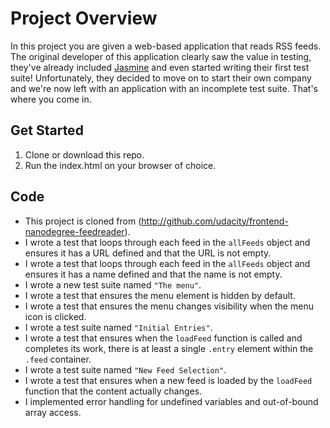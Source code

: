 # Project Overview

In this project you are given a web-based application that reads RSS feeds. The original developer of this application clearly saw the value in testing, they've already included [Jasmine](http://jasmine.github.io/) and even started writing their first test suite! Unfortunately, they decided to move on to start their own company and we're now left with an application with an incomplete test suite. That's where you come in.



## Get Started

1. Clone or download this repo.
2. Run the index.html on your browser of choice.


## Code

- This project is cloned from (http://github.com/udacity/frontend-nanodegree-feedreader).
- I wrote a test that loops through each feed in the `allFeeds` object and ensures it has a URL defined and that the URL is not empty.
- I wrote a test that loops through each feed in the `allFeeds` object and ensures it has a name defined and that the name is not empty.
- I wrote a new test suite named `"The menu"`.
- I wrote a test that ensures the menu element is hidden by default.
- I wrote a test that ensures the menu changes visibility when the menu icon is clicked.
- I wrote a test suite named `"Initial Entries"`.
- I wrote a test that ensures when the `loadFeed` function is called and completes its work, there is at least a single `.entry` element within the `.feed` container.
- I wrote a test suite named `"New Feed Selection"`.
- I wrote a test that ensures when a new feed is loaded by the `loadFeed` function that the content actually changes.
- I implemented error handling for undefined variables and out-of-bound array access.
